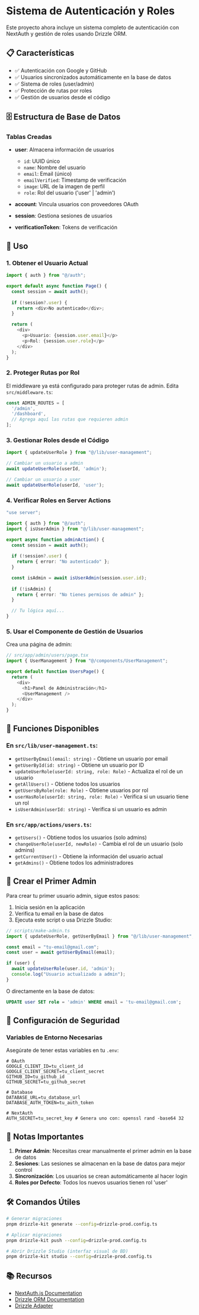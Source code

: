 # Sistema de Autenticación y Roles

Este proyecto ahora incluye un sistema completo de autenticación con NextAuth y gestión de roles usando Drizzle ORM.

## 📋 Características

- ✅ Autenticación con Google y GitHub
- ✅ Usuarios sincronizados automáticamente en la base de datos
- ✅ Sistema de roles (user/admin)
- ✅ Protección de rutas por roles
- ✅ Gestión de usuarios desde el código

## 🗄️ Estructura de Base de Datos

### Tablas Creadas

- **user**: Almacena información de usuarios
  - `id`: UUID único
  - `name`: Nombre del usuario
  - `email`: Email (único)
  - `emailVerified`: Timestamp de verificación
  - `image`: URL de la imagen de perfil
  - `role`: Rol del usuario ('user' | 'admin')

- **account**: Vincula usuarios con proveedores OAuth
- **session**: Gestiona sesiones de usuarios
- **verificationToken**: Tokens de verificación

## 🚀 Uso

### 1. Obtener el Usuario Actual

```typescript
import { auth } from "@/auth";

export default async function Page() {
  const session = await auth();
  
  if (!session?.user) {
    return <div>No autenticado</div>;
  }

  return (
    <div>
      <p>Usuario: {session.user.email}</p>
      <p>Rol: {session.user.role}</p>
    </div>
  );
}
```

### 2. Proteger Rutas por Rol

El middleware ya está configurado para proteger rutas de admin. Edita `src/middleware.ts`:

```typescript
const ADMIN_ROUTES = [
  '/admin',
  '/dashboard',
  // Agrega aquí las rutas que requieren admin
];
```

### 3. Gestionar Roles desde el Código

```typescript
import { updateUserRole } from "@/lib/user-management";

// Cambiar un usuario a admin
await updateUserRole(userId, 'admin');

// Cambiar un usuario a user
await updateUserRole(userId, 'user');
```

### 4. Verificar Roles en Server Actions

```typescript
"use server";

import { auth } from "@/auth";
import { isUserAdmin } from "@/lib/user-management";

export async function adminAction() {
  const session = await auth();
  
  if (!session?.user) {
    return { error: "No autenticado" };
  }

  const isAdmin = await isUserAdmin(session.user.id);
  
  if (!isAdmin) {
    return { error: "No tienes permisos de admin" };
  }

  // Tu lógica aquí...
}
```

### 5. Usar el Componente de Gestión de Usuarios

Crea una página de admin:

```typescript
// src/app/admin/users/page.tsx
import { UserManagement } from "@/components/UserManagement";

export default function UsersPage() {
  return (
    <div>
      <h1>Panel de Administración</h1>
      <UserManagement />
    </div>
  );
}
```

## 🔧 Funciones Disponibles

### En `src/lib/user-management.ts`:

- `getUserByEmail(email: string)` - Obtiene un usuario por email
- `getUserById(id: string)` - Obtiene un usuario por ID
- `updateUserRole(userId: string, role: Role)` - Actualiza el rol de un usuario
- `getAllUsers()` - Obtiene todos los usuarios
- `getUsersByRole(role: Role)` - Obtiene usuarios por rol
- `userHasRole(userId: string, role: Role)` - Verifica si un usuario tiene un rol
- `isUserAdmin(userId: string)` - Verifica si un usuario es admin

### En `src/app/actions/users.ts`:

- `getUsers()` - Obtiene todos los usuarios (solo admins)
- `changeUserRole(userId, newRole)` - Cambia el rol de un usuario (solo admins)
- `getCurrentUser()` - Obtiene la información del usuario actual
- `getAdmins()` - Obtiene todos los administradores

## 🎯 Crear el Primer Admin

Para crear tu primer usuario admin, sigue estos pasos:

1. Inicia sesión en la aplicación
2. Verifica tu email en la base de datos
3. Ejecuta este script o usa Drizzle Studio:

```typescript
// scripts/make-admin.ts
import { updateUserRole, getUserByEmail } from "@/lib/user-management";

const email = "tu-email@gmail.com";
const user = await getUserByEmail(email);

if (user) {
  await updateUserRole(user.id, 'admin');
  console.log("Usuario actualizado a admin");
}
```

O directamente en la base de datos:

```sql
UPDATE user SET role = 'admin' WHERE email = 'tu-email@gmail.com';
```

## 🔐 Configuración de Seguridad

### Variables de Entorno Necesarias

Asegúrate de tener estas variables en tu `.env`:

```env
# OAuth
GOOGLE_CLIENT_ID=tu_client_id
GOOGLE_CLIENT_SECRET=tu_client_secret
GITHUB_ID=tu_github_id
GITHUB_SECRET=tu_github_secret

# Database
DATABASE_URL=tu_database_url
DATABASE_AUTH_TOKEN=tu_auth_token

# NextAuth
AUTH_SECRET=tu_secret_key # Genera uno con: openssl rand -base64 32
```

## 📝 Notas Importantes

1. **Primer Admin**: Necesitas crear manualmente el primer admin en la base de datos
2. **Sesiones**: Las sesiones se almacenan en la base de datos para mejor control
3. **Sincronización**: Los usuarios se crean automáticamente al hacer login
4. **Roles por Defecto**: Todos los nuevos usuarios tienen rol 'user'

## 🛠️ Comandos Útiles

```bash
# Generar migraciones
pnpm drizzle-kit generate --config=drizzle-prod.config.ts

# Aplicar migraciones
pnpm drizzle-kit push --config=drizzle-prod.config.ts

# Abrir Drizzle Studio (interfaz visual de BD)
pnpm drizzle-kit studio --config=drizzle-prod.config.ts
```

## 📚 Recursos

- [NextAuth.js Documentation](https://next-auth.js.org/)
- [Drizzle ORM Documentation](https://orm.drizzle.team/)
- [Drizzle Adapter](https://authjs.dev/reference/adapter/drizzle)
